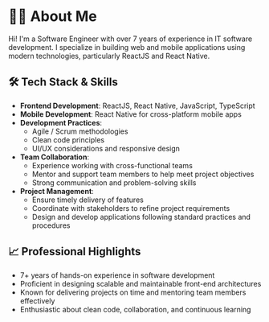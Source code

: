 # 👨‍💻 About Me

Hi! I'm a Software Engineer with over 7 years of experience in IT software development. I specialize in building web and mobile applications using modern technologies, particularly ReactJS and React Native.

## 🛠️ Tech Stack & Skills

- **Frontend Development**: ReactJS, React Native, JavaScript, TypeScript
- **Mobile Development**: React Native for cross-platform mobile apps
- **Development Practices**:
  - Agile / Scrum methodologies
  - Clean code principles
  - UI/UX considerations and responsive design
- **Team Collaboration**:
  - Experience working with cross-functional teams
  - Mentor and support team members to help meet project objectives
  - Strong communication and problem-solving skills
- **Project Management**:
  - Ensure timely delivery of features
  - Coordinate with stakeholders to refine project requirements
  - Design and develop applications following standard practices and procedures

## 📈 Professional Highlights

- 7+ years of hands-on experience in software development
- Proficient in designing scalable and maintainable front-end architectures
- Known for delivering projects on time and mentoring team members effectively
- Enthusiastic about clean code, collaboration, and continuous learning


